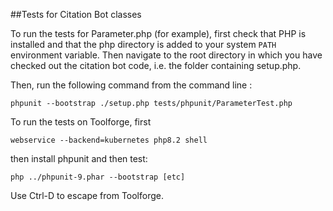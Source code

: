 ##Tests for Citation Bot classes

To run the tests for Parameter.php (for example), first check that PHP is installed and that the
php directory is added to your system `PATH` environment variable.
Then navigate to the root directory in which you have checked out the citation bot code, 
i.e. the folder containing setup.php. 

Then, run the following command from the command line :

    phpunit --bootstrap ./setup.php tests/phpunit/ParameterTest.php

To run the tests on Toolforge, first

    webservice --backend=kubernetes php8.2 shell

then install phpunit and then test:

    php ../phpunit-9.phar --bootstrap [etc]

Use Ctrl-D to escape from Toolforge.
